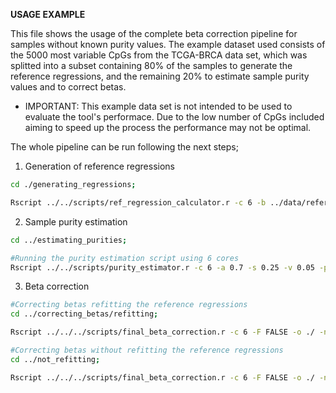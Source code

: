 **USAGE EXAMPLE**

This file shows the usage of the complete beta correction pipeline for samples without known purity values. The example dataset used consists of the 5000 most variable CpGs from the TCGA-BRCA data set, which was splitted into a subset containing 80% of the samples to generate the reference regressions, and the remaining 20% to estimate sample purity values and to correct betas.

* IMPORTANT: This example data set is not intended to be used to evaluate the tool's performace. Due to the low number of CpGs included aiming to speed up the process the performance may not be optimal.

The whole pipeline can be run following the next steps;

1. Generation of reference regressions
```bash
cd ./generating_regressions; 

Rscript ../../scripts/ref_regression_calculator.r -c 6 -b ../data/reference_data/betas_ref.rds -p ../data/reference_data/purity_ref.rds -o ./ -n example_ref;
```

2. Sample purity estimation

```bash
cd ../estimating_purities;

#Running the purity estimation script using 6 cores
Rscript ../../scripts/purity_estimator.r -c 6 -a 0.7 -s 0.25 -v 0.05 -p 0.96 -d ../generating_regressions/ -b ../data/data_to_correct/betas_toCorrect.rds -o example_estimated_purity;
```

3. Beta correction

```bash
#Correcting betas refitting the reference regressions
cd ../correcting_betas/refitting;

Rscript ../../../scripts/final_beta_correction.r -c 6 -F FALSE -o ./ -n example_refitting -r TRUE -P ../../data/reference_data/purity_ref.rds -B ../../data/reference_data/betas_ref.rds -b ../../data/data_to_correct/betas_toCorrect.rds -p ../../estimating_purities/example_estimated_purity.tsv;

#Correcting betas without refitting the reference regressions
cd ../not_refitting;

Rscript ../../../scripts/final_beta_correction.r -c 6 -F FALSE -o ./ -n example_not_refitting -r FALSE -R ../../generating_regressions -b ../../data/data_to_correct/betas_toCorrect.rds -p ../../estimating_purities/example_estimated_purity.tsv;
``````
